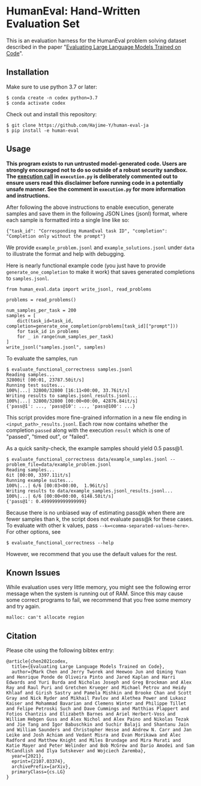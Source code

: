# HumanEval: Hand-Written Evaluation Set 

This is an evaluation harness for the HumanEval problem solving dataset
described in the paper "[Evaluating Large Language Models Trained on
Code](https://arxiv.org/abs/2107.03374)".

## Installation

Make sure to use python 3.7 or later:
```
$ conda create -n codex python=3.7
$ conda activate codex
```

Check out and install this repository:
```
$ git clone https://github.com/Hajime-Y/human-eval-ja
$ pip install -e human-eval
```

## Usage

**This program exists to run untrusted model-generated code. Users are strongly
encouraged not to do so outside of a robust security sandbox. The [execution
call](https://github.com/Hajime-Y/human-eval-ja/blob/master/human_eval/execution.py#L48-L58)
in `execution.py` is deliberately commented out to ensure users read this
disclaimer before running code in a potentially unsafe manner. See the comment in
`execution.py` for more information and instructions.**

After following the above instructions to enable execution, generate samples
and save them in the following JSON Lines (jsonl) format, where each sample is
formatted into a single line like so:
```
{"task_id": "Corresponding HumanEval task ID", "completion": "Completion only without the prompt"}
```
We provide `example_problem.jsonl` and `example_solutions.jsonl` under `data`
to illustrate the format and help with debugging.

Here is nearly functional example code (you just have to provide
`generate_one_completion` to make it work) that saves generated completions to
`samples.jsonl`.
```
from human_eval.data import write_jsonl, read_problems

problems = read_problems()

num_samples_per_task = 200
samples = [
    dict(task_id=task_id, completion=generate_one_completion(problems[task_id]["prompt"]))
    for task_id in problems
    for _ in range(num_samples_per_task)
]
write_jsonl("samples.jsonl", samples)
```

To evaluate the samples, run
```
$ evaluate_functional_correctness samples.jsonl
Reading samples...
32800it [00:01, 23787.50it/s]
Running test suites...
100%|...| 32800/32800 [16:11<00:00, 33.76it/s]
Writing results to samples.jsonl_results.jsonl...
100%|...| 32800/32800 [00:00<00:00, 42876.84it/s]
{'pass@1': ..., 'pass@10': ..., 'pass@100': ...}
```
This script provides more fine-grained information in a new file ending in
`<input_path>_results.jsonl`. Each row now contains whether the completion
`passed` along with the execution `result` which is one of "passed", "timed
out", or "failed".

As a quick sanity-check, the example samples should yield 0.5 pass@1.
```
$ evaluate_functional_correctness data/example_samples.jsonl --problem_file=data/example_problem.jsonl
Reading samples...
6it [00:00, 3397.11it/s]
Running example suites...
100%|...| 6/6 [00:03<00:00,  1.96it/s]
Writing results to data/example_samples.jsonl_results.jsonl...
100%|...| 6/6 [00:00<00:00, 6148.50it/s]
{'pass@1': 0.4999999999999999}
```

Because there is no unbiased way of estimating pass@k when there are fewer
samples than k, the script does not evaluate pass@k for these cases. To
evaluate with other k values, pass `--k=<comma-separated-values-here>`. For
other options, see
```
$ evaluate_functional_correctness --help
```
However, we recommend that you use the default values for the rest.

## Known Issues

While evaluation uses very little memory, you might see the following error
message when the system is running out of RAM. Since this may cause some
correct programs to fail, we recommend that you free some memory and try again.
```
malloc: can't allocate region
```

## Citation

Please cite using the following bibtex entry:

```
@article{chen2021codex,
  title={Evaluating Large Language Models Trained on Code},
  author={Mark Chen and Jerry Tworek and Heewoo Jun and Qiming Yuan and Henrique Ponde de Oliveira Pinto and Jared Kaplan and Harri Edwards and Yuri Burda and Nicholas Joseph and Greg Brockman and Alex Ray and Raul Puri and Gretchen Krueger and Michael Petrov and Heidy Khlaaf and Girish Sastry and Pamela Mishkin and Brooke Chan and Scott Gray and Nick Ryder and Mikhail Pavlov and Alethea Power and Lukasz Kaiser and Mohammad Bavarian and Clemens Winter and Philippe Tillet and Felipe Petroski Such and Dave Cummings and Matthias Plappert and Fotios Chantzis and Elizabeth Barnes and Ariel Herbert-Voss and William Hebgen Guss and Alex Nichol and Alex Paino and Nikolas Tezak and Jie Tang and Igor Babuschkin and Suchir Balaji and Shantanu Jain and William Saunders and Christopher Hesse and Andrew N. Carr and Jan Leike and Josh Achiam and Vedant Misra and Evan Morikawa and Alec Radford and Matthew Knight and Miles Brundage and Mira Murati and Katie Mayer and Peter Welinder and Bob McGrew and Dario Amodei and Sam McCandlish and Ilya Sutskever and Wojciech Zaremba},
  year={2021},
  eprint={2107.03374},
  archivePrefix={arXiv},
  primaryClass={cs.LG}
}
```
